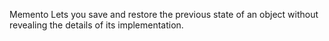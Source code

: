 Memento 
Lets you save and restore the previous state of an object without revealing the details of its implementation.
